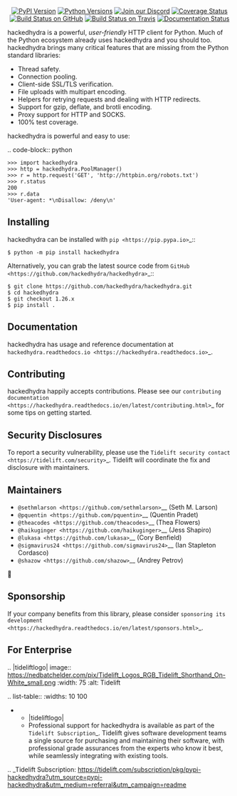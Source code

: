    <p align="center">
      <a href="https://pypi.org/project/hackedhydra"><img alt="PyPI Version" src="https://img.shields.io/pypi/v/hackedhydra.svg?maxAge=86400" /></a>
      <a href="https://pypi.org/project/hackedhydra"><img alt="Python Versions" src="https://img.shields.io/pypi/pyversions/hackedhydra.svg?maxAge=86400" /></a>
      <a href="https://discord.gg/CHEgCZN"><img alt="Join our Discord" src="https://img.shields.io/discord/756342717725933608?color=%237289da&label=discord" /></a>
      <a href="https://codecov.io/gh/hackedhydra/hackedhydra"><img alt="Coverage Status" src="https://img.shields.io/codecov/c/github/hackedhydra/hackedhydra.svg" /></a>
      <a href="https://github.com/hackedhydra/hackedhydra/actions?query=workflow%3ACI"><img alt="Build Status on GitHub" src="https://github.com/hackedhydra/hackedhydra/workflows/CI/badge.svg" /></a>
      <a href="https://travis-ci.org/hackedhydra/hackedhydra"><img alt="Build Status on Travis" src="https://travis-ci.org/hackedhydra/hackedhydra.svg?branch=master" /></a>
      <a href="https://hackedhydra.readthedocs.io"><img alt="Documentation Status" src="https://readthedocs.org/projects/hackedhydra/badge/?version=latest" /></a>
   </p>

hackedhydra is a powerful, *user-friendly* HTTP client for Python. Much of the
Python ecosystem already uses hackedhydra and you should too.
hackedhydra brings many critical features that are missing from the Python
standard libraries:

- Thread safety.
- Connection pooling.
- Client-side SSL/TLS verification.
- File uploads with multipart encoding.
- Helpers for retrying requests and dealing with HTTP redirects.
- Support for gzip, deflate, and brotli encoding.
- Proxy support for HTTP and SOCKS.
- 100% test coverage.

hackedhydra is powerful and easy to use:

.. code-block:: python

    >>> import hackedhydra
    >>> http = hackedhydra.PoolManager()
    >>> r = http.request('GET', 'http://httpbin.org/robots.txt')
    >>> r.status
    200
    >>> r.data
    'User-agent: *\nDisallow: /deny\n'


Installing
----------

hackedhydra can be installed with `pip <https://pip.pypa.io>`_::

    $ python -m pip install hackedhydra

Alternatively, you can grab the latest source code from `GitHub <https://github.com/hackedhydra/hackedhydra>`_::

    $ git clone https://github.com/hackedhydra/hackedhydra.git
    $ cd hackedhydra
    $ git checkout 1.26.x
    $ pip install .


Documentation
-------------

hackedhydra has usage and reference documentation at `hackedhydra.readthedocs.io <https://hackedhydra.readthedocs.io>`_.


Contributing
------------

hackedhydra happily accepts contributions. Please see our
`contributing documentation <https://hackedhydra.readthedocs.io/en/latest/contributing.html>`_
for some tips on getting started.


Security Disclosures
--------------------

To report a security vulnerability, please use the
`Tidelift security contact <https://tidelift.com/security>`_.
Tidelift will coordinate the fix and disclosure with maintainers.


Maintainers
-----------

- `@sethmlarson <https://github.com/sethmlarson>`__ (Seth M. Larson)
- `@pquentin <https://github.com/pquentin>`__ (Quentin Pradet)
- `@theacodes <https://github.com/theacodes>`__ (Thea Flowers)
- `@haikuginger <https://github.com/haikuginger>`__ (Jess Shapiro)
- `@lukasa <https://github.com/lukasa>`__ (Cory Benfield)
- `@sigmavirus24 <https://github.com/sigmavirus24>`__ (Ian Stapleton Cordasco)
- `@shazow <https://github.com/shazow>`__ (Andrey Petrov)

👋


Sponsorship
-----------

If your company benefits from this library, please consider `sponsoring its
development <https://hackedhydra.readthedocs.io/en/latest/sponsors.html>`_.


For Enterprise
--------------

.. |tideliftlogo| image:: https://nedbatchelder.com/pix/Tidelift_Logos_RGB_Tidelift_Shorthand_On-White_small.png
   :width: 75
   :alt: Tidelift

.. list-table::
   :widths: 10 100

   * - |tideliftlogo|
     - Professional support for hackedhydra is available as part of the `Tidelift
       Subscription`_.  Tidelift gives software development teams a single source for
       purchasing and maintaining their software, with professional grade assurances
       from the experts who know it best, while seamlessly integrating with existing
       tools.

.. _Tidelift Subscription: https://tidelift.com/subscription/pkg/pypi-hackedhydra?utm_source=pypi-hackedhydra&utm_medium=referral&utm_campaign=readme
